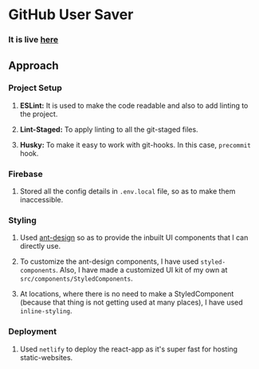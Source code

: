 # GitHub User Saver

### It is live [here](https://github-user-saver.netlify.com/)

## Approach


### Project Setup

1. **ESLint:** It is used to make the code readable and also to add linting to the project.

2. **Lint-Staged:** To apply linting to all the git-staged files.

3. **Husky:** To make it easy to work with git-hooks. In this case, `precommit` hook.


### Firebase

1. Stored all the config details in `.env.local` file, so as to make them inaccessible.


### Styling

1. Used [ant-design](https://ant.design/) so as to provide the inbuilt UI components that I can directly use.

2. To customize the ant-design components, I have used `styled-components`. Also, I have made a customized UI kit of my own at `src/components/StyledComponents`.

3. At locations, where there is no need to make a StyledComponent (because that thing is not getting used at many places), I have used `inline-styling`.


### Deployment

1. Used `netlify` to deploy the react-app as it's super fast for hosting static-websites.

